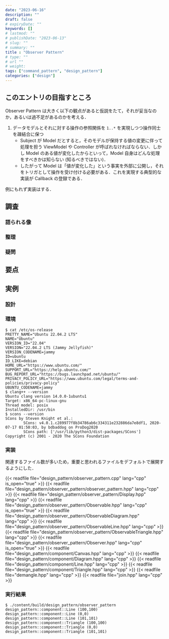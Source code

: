 ```yaml
---
date: "2023-06-16"
description: ""
draft: false
# expiryDate: ""
keywords: []
# lastmod: ""
# publishDate: "2023-06-13"
# slug: ""
# summary: ""
title : "Observer Pattern"
# type: ""
# url ""
# weight: 
tags: ["command_pattern", "design_pattern"]
categories: ["design"]
---
```


## このエントリの目指すところ

Observer Pattern は大きく以下の観点があると仮説をたて，それが妥当なのか，あるいは過不足があるのかを考える．

1. データモデルとそれに対する操作の参照関係を `1..*` を実現しつつ操作同士を疎結合に保つ
   - Subject が Model だとすると，そのモデルが保持する値の変更に伴って処理を担う ViewModel や Controller が呼ばれなければならない．しかし Model のある値が変化したからといって，Model 自身はどんな処理をすべきかは知らない (知るべきではない)．
   - したがって Model は「値が変化した」という事実を外部に公開し，それをトリガとして操作を受け付ける必要がある．これを実現する典型的な実装が Callback の登録である．

例にもれず実装はする．

## 調査

### 語られる像

### 整理

### 疑問

## 要点

## 実例

### 設計

### 環境

```
$ cat /etc/os-release 
PRETTY_NAME="Ubuntu 22.04.2 LTS"
NAME="Ubuntu"
VERSION_ID="22.04"
VERSION="22.04.2 LTS (Jammy Jellyfish)"
VERSION_CODENAME=jammy
ID=ubuntu
ID_LIKE=debian
HOME_URL="https://www.ubuntu.com/"
SUPPORT_URL="https://help.ubuntu.com/"
BUG_REPORT_URL="https://bugs.launchpad.net/ubuntu/"
PRIVACY_POLICY_URL="https://www.ubuntu.com/legal/terms-and-policies/privacy-policy"
UBUNTU_CODENAME=jammy
$ clang++ --version
Ubuntu clang version 14.0.0-1ubuntu1
Target: x86_64-pc-linux-gnu
Thread model: posix
InstalledDir: /usr/bin
$ scons --version
SCons by Steven Knight et al.:
        SCons: v4.0.1.c289977f8b34786ab6c334311e232886da7e8df1, 2020-07-17 01:50:03, by bdbaddog on ProDog2020
        SCons path: ['/usr/lib/python3/dist-packages/SCons']
Copyright (c) 2001 - 2020 The SCons Foundation
```

### 実装

関連するファイル数が多いため，重要と思われるファイルをデフォルトで展開するようにした．

{{< readfile file="design_pattern/observer_pattern.cpp" lang="cpp" is_open="true" >}}
{{< readfile file="design_pattern/observer_pattern/observer_pattern.hpp" lang="cpp" >}}
{{< readfile file="design_pattern/observer_pattern/Display.hpp" lang="cpp" >}}
{{< readfile file="design_pattern/observer_pattern/Observable.hpp" lang="cpp" is_open="true" >}}
{{< readfile file="design_pattern/observer_pattern/ObservableDiagram.hpp" lang="cpp" >}}
{{< readfile file="design_pattern/observer_pattern/ObservableLine.hpp" lang="cpp" >}}
{{< readfile file="design_pattern/observer_pattern/ObservableTriangle.hpp" lang="cpp" >}}
{{< readfile file="design_pattern/observer_pattern/Observer.hpp" lang="cpp" is_open="true" >}}
{{< readfile file="design_pattern/component/Canvas.hpp" lang="cpp" >}}
{{< readfile file="design_pattern/component/Diagram.hpp" lang="cpp" >}}
{{< readfile file="design_pattern/component/Line.hpp" lang="cpp" >}}
{{< readfile file="design_pattern/component/Triangle.hpp" lang="cpp" >}}
{{< readfile file="demangle.hpp" lang="cpp" >}}
{{< readfile file="join.hpp" lang="cpp" >}}

### 実行結果

```
$ ./content/build/design_pattern/observer_pattern
design_pattern::component::Line (100,100)
design_pattern::component::Line (0,0)
design_pattern::component::Line (101,101)
design_pattern::component::Triangle (100,100)
design_pattern::component::Triangle (0,0)
design_pattern::component::Triangle (101,101)
```
